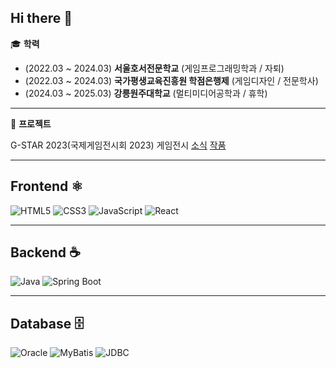 ## Hi there 👋

🎓 **학력**
- (2022.03 ~ 2024.03) **서울호서전문학교**             (게임프로그래밍학과 / 자퇴)
- (2022.03 ~ 2024.03) **국가평생교육진흥원 학점은행제** (게임디자인 / 전문학사)
- (2024.03 ~ 2025.03) **강릉원주대학교**               (멀티미디어공학과 / 휴학)

---

📜 **프로젝트**

G-STAR 2023(국제게임전시회 2023) 게임전시 [소식](https://www.shoseo.ac.kr/faculty/html/game/newsView.asp?idx=323453&pageNo=2&searchKeyword=)
[작품](https://www.shoseo.ac.kr/faculty/html/game/gallery2View.asp?idx=323654&pageNo=3&searchKeyword=&etc1=MK&etc2=)

---

## Frontend ⚛️

![HTML5](https://img.shields.io/badge/HTML5-E34F26?style=for-the-badge&logo=html5&logoColor=white)
![CSS3](https://img.shields.io/badge/CSS3-1572B6?style=for-the-badge&logo=css3&logoColor=white)
![JavaScript](https://img.shields.io/badge/JavaScript-F7DF1E?style=for-the-badge&logo=javascript&logoColor=black)
![React](https://img.shields.io/badge/React-61DAFB?style=for-the-badge&logo=react&logoColor=black)

---

## Backend ☕️

![Java](https://img.shields.io/badge/Java-007396?style=for-the-badge&logo=java&logoColor=white)
![Spring Boot](https://img.shields.io/badge/Spring_Boot-6DB33F?style=for-the-badge&logo=springboot&logoColor=white)

---

## Database 🗄️

![Oracle](https://img.shields.io/badge/Oracle-F80000?style=for-the-badge&logo=oracle&logoColor=white)
![MyBatis](https://img.shields.io/badge/MyBatis-3F51B5?style=for-the-badge&logo=mybatis&logoColor=white)
![JDBC](https://img.shields.io/badge/JDBC-007396?style=for-the-badge)

